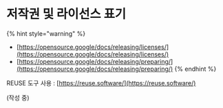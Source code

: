 # 저작권 및 라이선스 표기

{% hint style="warning" %}
* [https://opensource.google/docs/releasing/licenses/](https://opensource.google/docs/releasing/licenses/)
* [https://opensource.google/docs/releasing/preparing/](https://opensource.google/docs/releasing/preparing/)
{% endhint %}

REUSE 도구 사용 : [https://reuse.software/](https://reuse.software/)

\(작성 중\)





